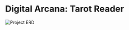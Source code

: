﻿# Digital Arcana: Tarot Reader
 
![Project ERD](https://github.com/user-attachments/assets/c43f6bbf-e6e7-45be-b5f1-c77a19e38f94)
